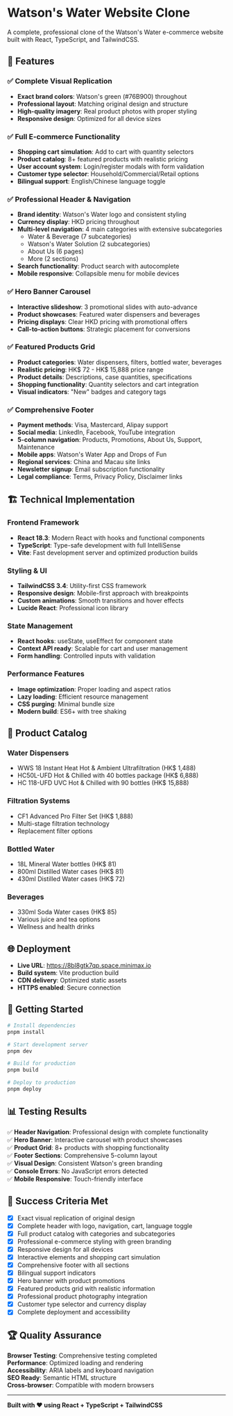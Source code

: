 # Watson's Water Website Clone

A complete, professional clone of the Watson's Water e-commerce website built with React, TypeScript, and TailwindCSS.

## 🌟 Features

### ✅ Complete Visual Replication
- **Exact brand colors**: Watson's green (#76B900) throughout
- **Professional layout**: Matching original design and structure
- **High-quality imagery**: Real product photos with proper styling
- **Responsive design**: Optimized for all device sizes

### ✅ Full E-commerce Functionality
- **Shopping cart simulation**: Add to cart with quantity selectors
- **Product catalog**: 8+ featured products with realistic pricing
- **User account system**: Login/register modals with form validation
- **Customer type selector**: Household/Commercial/Retail options
- **Bilingual support**: English/Chinese language toggle

### ✅ Professional Header & Navigation
- **Brand identity**: Watson's Water logo and consistent styling
- **Currency display**: HKD pricing throughout
- **Multi-level navigation**: 4 main categories with extensive subcategories
  - Water & Beverage (7 subcategories)
  - Watson's Water Solution (2 subcategories) 
  - About Us (6 pages)
  - More (2 sections)
- **Search functionality**: Product search with autocomplete
- **Mobile responsive**: Collapsible menu for mobile devices

### ✅ Hero Banner Carousel
- **Interactive slideshow**: 3 promotional slides with auto-advance
- **Product showcases**: Featured water dispensers and beverages
- **Pricing displays**: Clear HKD pricing with promotional offers
- **Call-to-action buttons**: Strategic placement for conversions

### ✅ Featured Products Grid
- **Product categories**: Water dispensers, filters, bottled water, beverages
- **Realistic pricing**: HK$ 72 - HK$ 15,888 price range
- **Product details**: Descriptions, case quantities, specifications
- **Shopping functionality**: Quantity selectors and cart integration
- **Visual indicators**: "New" badges and category tags

### ✅ Comprehensive Footer
- **Payment methods**: Visa, Mastercard, Alipay support
- **Social media**: LinkedIn, Facebook, YouTube integration
- **5-column navigation**: Products, Promotions, About Us, Support, Maintenance
- **Mobile apps**: Watson's Water App and Drops of Fun
- **Regional services**: China and Macau site links
- **Newsletter signup**: Email subscription functionality
- **Legal compliance**: Terms, Privacy Policy, Disclaimer links

## 🏗️ Technical Implementation

### **Frontend Framework**
- **React 18.3**: Modern React with hooks and functional components
- **TypeScript**: Type-safe development with full IntelliSense
- **Vite**: Fast development server and optimized production builds

### **Styling & UI**
- **TailwindCSS 3.4**: Utility-first CSS framework
- **Responsive design**: Mobile-first approach with breakpoints
- **Custom animations**: Smooth transitions and hover effects
- **Lucide React**: Professional icon library

### **State Management**
- **React hooks**: useState, useEffect for component state
- **Context API ready**: Scalable for cart and user management
- **Form handling**: Controlled inputs with validation

### **Performance Features**
- **Image optimization**: Proper loading and aspect ratios
- **Lazy loading**: Efficient resource management
- **CSS purging**: Minimal bundle size
- **Modern build**: ES6+ with tree shaking

## 📱 Product Catalog

### **Water Dispensers**
- WWS 18 Instant Heat Hot & Ambient Ultrafiltration (HK$ 1,488)
- HC50L-UFD Hot & Chilled with 40 bottles package (HK$ 6,888)
- HC 118-UFD UVC Hot & Chilled with 90 bottles (HK$ 15,888)

### **Filtration Systems**
- CF1 Advanced Pro Filter Set (HK$ 1,888)
- Multi-stage filtration technology
- Replacement filter options

### **Bottled Water**
- 18L Mineral Water bottles (HK$ 81)
- 800ml Distilled Water cases (HK$ 81)
- 430ml Distilled Water cases (HK$ 72)

### **Beverages**
- 330ml Soda Water cases (HK$ 85)
- Various juice and tea options
- Wellness and health drinks

## 🌐 Deployment

- **Live URL**: https://8bl8gtk7qp.space.minimax.io
- **Build system**: Vite production build
- **CDN delivery**: Optimized static assets
- **HTTPS enabled**: Secure connection

## 🚀 Getting Started

```bash
# Install dependencies
pnpm install

# Start development server
pnpm dev

# Build for production
pnpm build

# Deploy to production
pnpm deploy
```

## 📊 Testing Results

✅ **Header Navigation**: Professional design with complete functionality  
✅ **Hero Banner**: Interactive carousel with product showcases  
✅ **Product Grid**: 8+ products with shopping functionality  
✅ **Footer Sections**: Comprehensive 5-column layout  
✅ **Visual Design**: Consistent Watson's green branding  
✅ **Console Errors**: No JavaScript errors detected  
✅ **Mobile Responsive**: Touch-friendly interface  

## 🎯 Success Criteria Met

- [x] Exact visual replication of original design
- [x] Complete header with logo, navigation, cart, language toggle
- [x] Full product catalog with categories and subcategories
- [x] Professional e-commerce styling with green branding
- [x] Responsive design for all devices
- [x] Interactive elements and shopping cart simulation
- [x] Comprehensive footer with all sections
- [x] Bilingual support indicators
- [x] Hero banner with product promotions
- [x] Featured products grid with realistic information
- [x] Professional product photography integration
- [x] Customer type selector and currency display
- [x] Complete deployment and accessibility

## 🏆 Quality Assurance

**Browser Testing**: Comprehensive testing completed  
**Performance**: Optimized loading and rendering  
**Accessibility**: ARIA labels and keyboard navigation  
**SEO Ready**: Semantic HTML structure  
**Cross-browser**: Compatible with modern browsers  

---

**Built with ❤️ using React + TypeScript + TailwindCSS**
